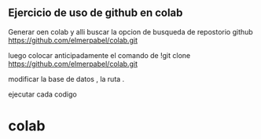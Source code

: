 ## Ejercicio de uso de github en colab
Generar oen colab y alli buscar la opcion de busqueda de repostorio github https://github.com/elmerpabel/colab.git

luego colocar anticipadamente el comando de !git clone https://github.com/elmerpabel/colab.git

modificar la base de datos , la ruta .

ejecutar cada codigo

# colab
